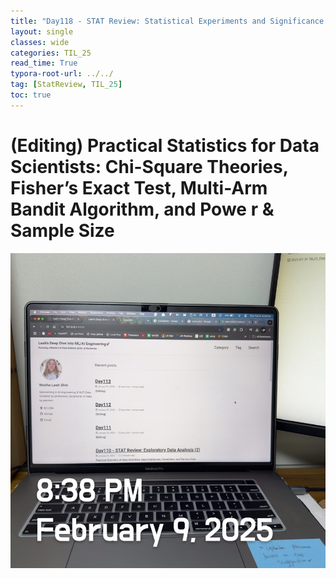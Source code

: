 ```yaml
---
title: "Day118 - STAT Review: Statistical Experiments and Significance Testing (5)"
layout: single
classes: wide
categories: TIL_25
read_time: True
typora-root-url: ../../
tag: [StatReview, TIL_25]
toc: true 
---
```


# (Editing) Practical Statistics for Data Scientists: Chi-Square Theories, Fisher’s Exact Test, Multi-Arm Bandit Algorithm, and Powe r & Sample Size 

 ![A9CA4DC9-6A67-430B-AC04-556E1F902F3E_1_105_c](../../images/2025-02-09-TIL25_Day118/A9CA4DC9-6A67-430B-AC04-556E1F902F3E_1_105_c.jpeg)
